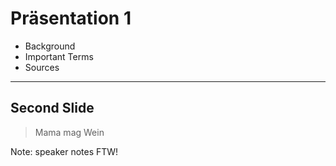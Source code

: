 # Präsentation 1

* Background
* Important Terms
* Sources

---
## Second Slide

>Mama mag Wein

Note: speaker notes FTW!
